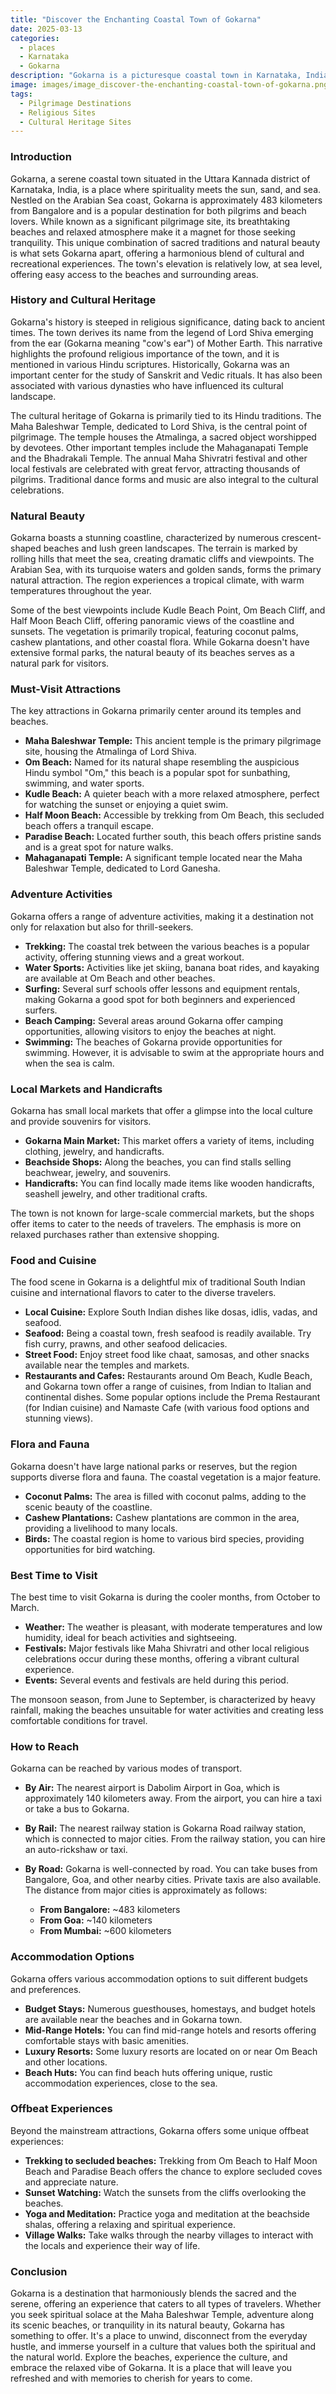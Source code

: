 ```yaml
---
title: "Discover the Enchanting Coastal Town of Gokarna"
date: 2025-03-13
categories:
  - places
  - Karnataka
  - Gokarna
description: "Gokarna is a picturesque coastal town in Karnataka, India, known for its pristine beaches, vibrant marine life, and the iconic Gokarneshwari Temple. It offers a perfect blend of natural beauty, cultural heritage, and adventure activities like water sports and trekking to nearby destinations such as Om Beach and Dhareshwar Temple."
image: images/image_discover-the-enchanting-coastal-town-of-gokarna.png
tags: 
  - Pilgrimage Destinations
  - Religious Sites
  - Cultural Heritage Sites
---
```



### **Introduction**

Gokarna, a serene coastal town situated in the Uttara Kannada district of Karnataka, India, is a place where spirituality meets the sun, sand, and sea. Nestled on the Arabian Sea coast, Gokarna is approximately 483 kilometers from Bangalore and is a popular destination for both pilgrims and beach lovers. While known as a significant pilgrimage site, its breathtaking beaches and relaxed atmosphere make it a magnet for those seeking tranquility. This unique combination of sacred traditions and natural beauty is what sets Gokarna apart, offering a harmonious blend of cultural and recreational experiences. The town's elevation is relatively low, at sea level, offering easy access to the beaches and surrounding areas.

### **History and Cultural Heritage**

Gokarna's history is steeped in religious significance, dating back to ancient times. The town derives its name from the legend of Lord Shiva emerging from the ear (Gokarna meaning "cow's ear") of Mother Earth. This narrative highlights the profound religious importance of the town, and it is mentioned in various Hindu scriptures. Historically, Gokarna was an important center for the study of Sanskrit and Vedic rituals. It has also been associated with various dynasties who have influenced its cultural landscape.

The cultural heritage of Gokarna is primarily tied to its Hindu traditions. The Maha Baleshwar Temple, dedicated to Lord Shiva, is the central point of pilgrimage. The temple houses the Atmalinga, a sacred object worshipped by devotees. Other important temples include the Mahaganapati Temple and the Bhadrakali Temple. The annual Maha Shivratri festival and other local festivals are celebrated with great fervor, attracting thousands of pilgrims. Traditional dance forms and music are also integral to the cultural celebrations.

###  **Natural Beauty**

Gokarna boasts a stunning coastline, characterized by numerous crescent-shaped beaches and lush green landscapes. The terrain is marked by rolling hills that meet the sea, creating dramatic cliffs and viewpoints. The Arabian Sea, with its turquoise waters and golden sands, forms the primary natural attraction. The region experiences a tropical climate, with warm temperatures throughout the year.

Some of the best viewpoints include Kudle Beach Point, Om Beach Cliff, and Half Moon Beach Cliff, offering panoramic views of the coastline and sunsets. The vegetation is primarily tropical, featuring coconut palms, cashew plantations, and other coastal flora. While Gokarna doesn't have extensive formal parks, the natural beauty of its beaches serves as a natural park for visitors. 

### **Must-Visit Attractions**

The key attractions in Gokarna primarily center around its temples and beaches.

*   **Maha Baleshwar Temple:** This ancient temple is the primary pilgrimage site, housing the Atmalinga of Lord Shiva. 
*   **Om Beach:** Named for its natural shape resembling the auspicious Hindu symbol "Om," this beach is a popular spot for sunbathing, swimming, and water sports. 
*   **Kudle Beach:** A quieter beach with a more relaxed atmosphere, perfect for watching the sunset or enjoying a quiet swim.
*   **Half Moon Beach:** Accessible by trekking from Om Beach, this secluded beach offers a tranquil escape.
*   **Paradise Beach:** Located further south, this beach offers pristine sands and is a great spot for nature walks.
*   **Mahaganapati Temple:** A significant temple located near the Maha Baleshwar Temple, dedicated to Lord Ganesha.

### **Adventure Activities**

Gokarna offers a range of adventure activities, making it a destination not only for relaxation but also for thrill-seekers.

*   **Trekking:** The coastal trek between the various beaches is a popular activity, offering stunning views and a great workout.
*   **Water Sports:** Activities like jet skiing, banana boat rides, and kayaking are available at Om Beach and other beaches.
*   **Surfing:** Several surf schools offer lessons and equipment rentals, making Gokarna a good spot for both beginners and experienced surfers.
*   **Beach Camping:** Several areas around Gokarna offer camping opportunities, allowing visitors to enjoy the beaches at night.
*   **Swimming:** The beaches of Gokarna provide opportunities for swimming. However, it is advisable to swim at the appropriate hours and when the sea is calm.

### **Local Markets and Handicrafts**

Gokarna has small local markets that offer a glimpse into the local culture and provide souvenirs for visitors.

*   **Gokarna Main Market:** This market offers a variety of items, including clothing, jewelry, and handicrafts.
*   **Beachside Shops:** Along the beaches, you can find stalls selling beachwear, jewelry, and souvenirs.
*   **Handicrafts:** You can find locally made items like wooden handicrafts, seashell jewelry, and other traditional crafts.

The town is not known for large-scale commercial markets, but the shops offer items to cater to the needs of travelers. The emphasis is more on relaxed purchases rather than extensive shopping.

### **Food and Cuisine**

The food scene in Gokarna is a delightful mix of traditional South Indian cuisine and international flavors to cater to the diverse travelers.

*   **Local Cuisine:** Explore South Indian dishes like dosas, idlis, vadas, and seafood.
*   **Seafood:** Being a coastal town, fresh seafood is readily available. Try fish curry, prawns, and other seafood delicacies.
*   **Street Food:** Enjoy street food like chaat, samosas, and other snacks available near the temples and markets.
*   **Restaurants and Cafes:** Restaurants around Om Beach, Kudle Beach, and Gokarna town offer a range of cuisines, from Indian to Italian and continental dishes. Some popular options include the Prema Restaurant (for Indian cuisine) and Namaste Cafe (with various food options and stunning views).

### **Flora and Fauna**

Gokarna doesn't have large national parks or reserves, but the region supports diverse flora and fauna. The coastal vegetation is a major feature.

*   **Coconut Palms:** The area is filled with coconut palms, adding to the scenic beauty of the coastline.
*   **Cashew Plantations:** Cashew plantations are common in the area, providing a livelihood to many locals.
*   **Birds:** The coastal region is home to various bird species, providing opportunities for bird watching.

### **Best Time to Visit**

The best time to visit Gokarna is during the cooler months, from October to March.

*   **Weather:** The weather is pleasant, with moderate temperatures and low humidity, ideal for beach activities and sightseeing.
*   **Festivals:** Major festivals like Maha Shivratri and other local religious celebrations occur during these months, offering a vibrant cultural experience.
*   **Events:** Several events and festivals are held during this period.

The monsoon season, from June to September, is characterized by heavy rainfall, making the beaches unsuitable for water activities and creating less comfortable conditions for travel.

### **How to Reach**

Gokarna can be reached by various modes of transport.

*   **By Air:** The nearest airport is Dabolim Airport in Goa, which is approximately 140 kilometers away. From the airport, you can hire a taxi or take a bus to Gokarna.
*   **By Rail:** The nearest railway station is Gokarna Road railway station, which is connected to major cities. From the railway station, you can hire an auto-rickshaw or taxi.
*   **By Road:** Gokarna is well-connected by road. You can take buses from Bangalore, Goa, and other nearby cities. Private taxis are also available. The distance from major cities is approximately as follows:

    *   **From Bangalore:** ~483 kilometers
    *   **From Goa:** ~140 kilometers
    *   **From Mumbai:** ~600 kilometers

### **Accommodation Options**

Gokarna offers various accommodation options to suit different budgets and preferences.

*   **Budget Stays:** Numerous guesthouses, homestays, and budget hotels are available near the beaches and in Gokarna town.
*   **Mid-Range Hotels:** You can find mid-range hotels and resorts offering comfortable stays with basic amenities.
*   **Luxury Resorts:** Some luxury resorts are located on or near Om Beach and other locations.
*   **Beach Huts:** You can find beach huts offering unique, rustic accommodation experiences, close to the sea. 

### **Offbeat Experiences**

Beyond the mainstream attractions, Gokarna offers some unique offbeat experiences:

*   **Trekking to secluded beaches:** Trekking from Om Beach to Half Moon Beach and Paradise Beach offers the chance to explore secluded coves and appreciate nature.
*   **Sunset Watching:** Watch the sunsets from the cliffs overlooking the beaches.
*   **Yoga and Meditation:** Practice yoga and meditation at the beachside shalas, offering a relaxing and spiritual experience.
*   **Village Walks:** Take walks through the nearby villages to interact with the locals and experience their way of life.

### **Conclusion**

Gokarna is a destination that harmoniously blends the sacred and the serene, offering an experience that caters to all types of travelers. Whether you seek spiritual solace at the Maha Baleshwar Temple, adventure along its scenic beaches, or tranquility in its natural beauty, Gokarna has something to offer. It's a place to unwind, disconnect from the everyday hustle, and immerse yourself in a culture that values both the spiritual and the natural world. Explore the beaches, experience the culture, and embrace the relaxed vibe of Gokarna. It is a place that will leave you refreshed and with memories to cherish for years to come.


